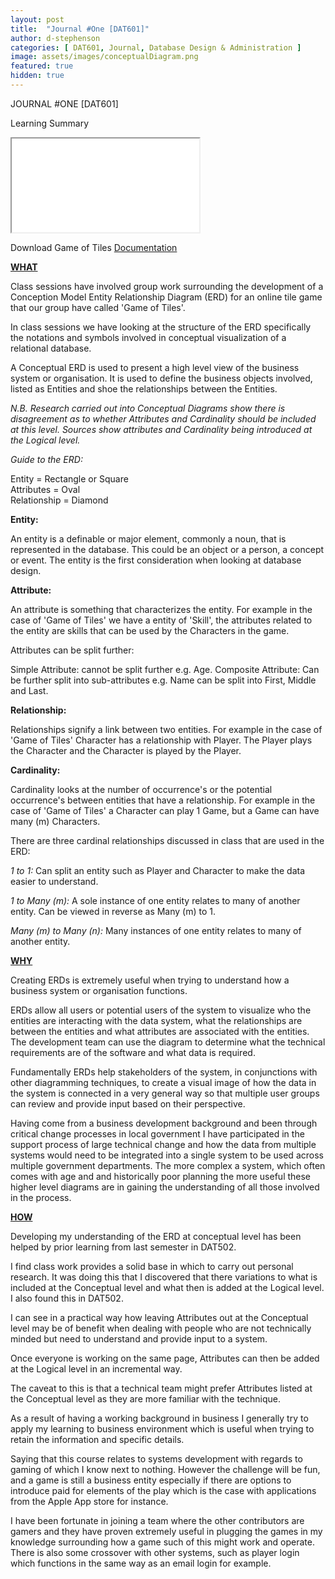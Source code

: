 ```yaml
---
layout: post
title:  "Journal #One [DAT601]"
author: d-stephenson
categories: [ DAT601, Journal, Database Design & Administration ]
image: assets/images/conceptualDiagram.png
featured: true
hidden: true
---
```


JOURNAL #ONE [DAT601]

Learning Summary<br>

<iframe src="assets/docs/GoT_ERD.pdf">
</iframe>

<object data="assets/docs/GoT_ERD.pdf" type="application/pdf" width="100%" height="100%">
  <p>Download Game of Tiles <a href="assets/docs/GoT_ERD.pdf">Documentation</a></p>
</object>

<b><u>WHAT</u></b>

Class sessions have involved group work surrounding the development of a Conception Model Entity Relationship Diagram (ERD) for an online tile game that our group have called 'Game of Tiles'.

In class sessions we have looking at the structure of the ERD specifically the notations and symbols involved in conceptual visualization of a relational database.

A Conceptual ERD is used to present a high level view of the business system or organisation. It is used to define the business objects involved, listed as Entities and shoe the relationships between the Entities. 

<i>N.B. Research carried out into Conceptual Diagrams show there is disagreement as to whether Attributes and Cardinality should be included at this level. Sources show attributes and Cardinality being introduced at the Logical level.</i>

<i>Guide to the ERD:</i>

Entity = Rectangle or Square<br>
Attributes = Oval<br>
Relationship = Diamond<br> 

<b>Entity:</b>

An entity is a definable or major element, commonly a noun, that is represented in the database. This could be an object or a person, a concept or event. The entity is the first consideration when looking at database design.

<b>Attribute:</b>

An attribute is something that characterizes the entity. For example in the case of 'Game of Tiles' we have a entity of 'Skill', the attributes related to the entity are skills that can be used by the Characters in the game.

Attributes can be split further:

Simple Attribute: cannot be split further e.g. Age.
Composite Attribute: Can be further split into sub-attributes e.g. Name can be split into First, Middle and Last. 

<b>Relationship:</b>

Relationships signify a link between two entities. For example in the case of 'Game of Tiles' Character has a relationship with Player. The Player plays the Character and the Character is played by the Player. 

<b>Cardinality:</b>

Cardinality looks at the number of occurrence's or the potential occurrence's between entities that have a relationship. For example in the case of 'Game of Tiles' a Character can play 1 Game, but a Game can have many (m) Characters.

There are three cardinal relationships discussed in class that are used in the ERD: 

<i>1 to 1:</i> Can split an entity such as Player and Character to make the data easier to understand.

<i>1 to Many (m):</i> A sole instance of one entity relates to many of another entity. Can be viewed in reverse as Many (m) to 1.

<i>Many (m) to Many (n):</i> Many instances of one entity relates to many of another entity.

<b><u>WHY</u></b>

Creating ERDs is extremely useful when trying to understand how a business system or organisation functions. 

ERDs allow all users or potential users of the system to visualize who the entities are interacting with the data system, what the relationships are between the entities and what attributes are associated with the entities. The development team can use the diagram to determine what the technical requirements are of the software and what data is required.

Fundamentally ERDs help stakeholders of the system, in conjunctions with other diagramming techniques, to create a visual image of how the data in the system is connected in a very general way so that multiple user groups can review and provide input based on their perspective.

Having come from a business development background and been through critical change processes in local government I have participated in the support process of large technical change and how the data from multiple systems would need to be integrated into a single system to be used across multiple government departments. The more complex a system, which often comes with age and and historically poor planning the more useful these higher level diagrams are in gaining the understanding of all those involved in the process.

<b><u>HOW</u></b>

Developing my understanding of the ERD at conceptual level has been helped by prior learning from last semester in DAT502. 

I find class work provides a solid base in which to carry out personal research. It was doing this that I discovered that there variations to what is included at the Conceptual level and what then is added at the Logical level. I also found this in DAT502. 

I can see in a practical way how leaving Attributes out at the Conceptual level may be of benefit when dealing with people who are not technically minded but need to understand and provide input to a system. 

Once everyone is working on the same page, Attributes can then be added at the Logical level in an incremental way. 

The caveat to this is that a technical team might prefer Attributes listed at the Conceptual level as they are more familiar with the technique.

As a result of having a working background in business I generally try to apply my learning to business environment which is useful when trying to retain the information and specific details. 

Saying that this course relates to systems development with regards to gaming of which I know next to nothing. However the challenge will be fun, and a game is still a business entity especially if there are options to introduce paid for elements of the play which is the case with applications from the Apple App store for instance. 

I have been fortunate in joining a team where the other contributors are gamers and they have proven extremely useful in plugging the games in my knowledge surrounding how a game such of this might work and operate. There is also some crossover with other systems, such as player login which functions in the same way as an email login for example. 











